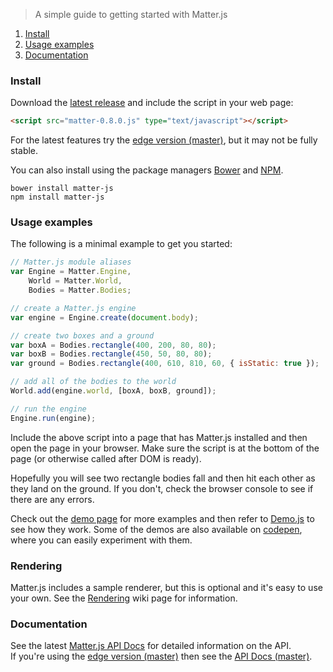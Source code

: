 > A simple guide to getting started with Matter.js

1. [Install](#install)
1. [Usage examples](#usage-examples)
1. [Documentation](#documentation)

### Install

Download the [latest release](https://github.com/liabru/matter-js/releases) and include the script in your web page:

```html
<script src="matter-0.8.0.js" type="text/javascript"></script>
```

For the latest features try the [edge version (master)](https://raw.github.com/liabru/matter-js/master/build/matter.js), but it may not be fully stable.

You can also install using the package managers [Bower](http://bower.io/search/?q=matter-js) and [NPM](https://www.npmjs.org/package/matter-js).

    bower install matter-js
    npm install matter-js

### Usage examples

The following is a minimal example to get you started:

```javascript
// Matter.js module aliases
var Engine = Matter.Engine,
    World = Matter.World,
    Bodies = Matter.Bodies;

// create a Matter.js engine
var engine = Engine.create(document.body);

// create two boxes and a ground
var boxA = Bodies.rectangle(400, 200, 80, 80);
var boxB = Bodies.rectangle(450, 50, 80, 80);
var ground = Bodies.rectangle(400, 610, 810, 60, { isStatic: true });

// add all of the bodies to the world
World.add(engine.world, [boxA, boxB, ground]);

// run the engine
Engine.run(engine);
```

Include the above script into a page that has Matter.js installed and then open the page in your browser. Make sure the script is at the bottom of the page (or otherwise called after DOM is ready).

Hopefully you will see two rectangle bodies fall and then hit each other as they land on the ground. 
If you don't, check the browser console to see if there are any errors.

Check out the [demo page](http://brm.io/matter-js-demo/) for more examples and then refer to [Demo.js](https://github.com/liabru/matter-js/blob/master/demo/js/Demo.js) to see how they work. Some of the demos are also available on [codepen](http://codepen.io/collection/Fuagy/), where you can easily experiment with them.

### Rendering

Matter.js includes a sample renderer, but this is optional and it's easy to use your own.
See the [Rendering](https://github.com/liabru/matter-js/wiki/Rendering) wiki page for information.
### Documentation

See the latest [Matter.js API Docs](http://brm.io/matter-js-docs/) for detailed information on the API.
<br>If you're using the [edge version (master)](https://raw2.github.com/liabru/matter-js/master/build/matter.js) then see the [API Docs (master)](http://brm.io/matter-js-docs-master/).